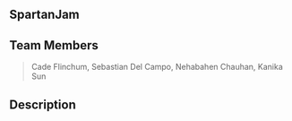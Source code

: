 ## SpartanJam
## Team Members
> Cade Flinchum,
> Sebastian Del Campo,
> Nehabahen Chauhan,
> Kanika Sun 

## Description
